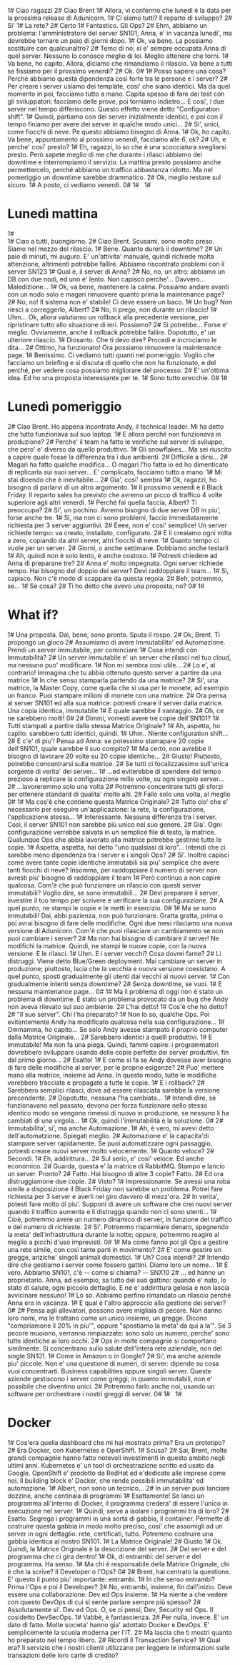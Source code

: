 1# Ciao ragazzi
2# Ciao Brent
1# Allora, vi confermo che lunedì è la data per la prossima release di Adunicorn.
1# Ci siamo tutti? Il reparto di sviluppo?
2# Si'
1# La rete?
2# Certo
1# Fantastico. Gli Ops?
2# Ehm, abbiamo un problema: l'amministratore del server SN101, Anna, e' in vacanza lunedi', ma dovrebbe tornare un paio di giorni dopo.
1# Ok, va bene. La possiamo sostituire con qualcunaltro?
2# Temo di no; si e' sempre occupata Anna di quel server. Nessuno lo conosce meglio di lei. Meglio attenere che torni.
1# Va bene, ho capito. Allora, diciamo che rimandiamo il rilascio. Va bene a tutti se fissiamo per il prossimo venerdì?
2# Ok.
0# 
1# Posso sapere una cosa? Perché abbiamo questa dipendenza così forte tra le persone e i server?
2# Per creare i server usiamo dei template, cosi' che siano identici. Ma da quel momento in poi, facciamo tutto a mano. Capita spesso di fare dei test con gli sviluppatori: facciamo delle prove, poi torniamo indietro... E cosi', i due server nel tempo differiscono. Questo effetto viene detto "Configuration shift".
1# Quindi, partiamo con dei server inizialmente identici, e poi con il tempo finiamo per avere dei server in qualche modo unici...
2# Si', unici, come fiocchi di neve. Pe questo abbiamo bisogno di Anna.
1# Ok, ho capito. Va bene, appuntamento al prossimo venerdì, facciamo alle 6, ok?
2# Uh, e perche' cosi' presto?
1# Eh, ragazzi, lo so che è una scocciatura svegliarsi presto. Però sapete meglio di me che durante i rilasci abbiamo dei downtime e interrompiamo il servizio. La mattina presto possiamo anche permettercelo, perché abbiamo un traffico abbastanza ridotto. Ma nel pomeriggio un downtime sarebbe drammatico.
2# Ok, meglio restare sul sicuro.
1# A posto, ci vediamo venerdì.
0# 
1# &nbsp;
1# <h1>Lunedì mattina</h1>
1#  
1# Ciao a tutti, buongiorno.
2# Ciao Brent. Scusami, sono molto preso. Siamo nel mezzo del rilascio.
1# Bene. Quanto durerà il downtime?
2# Un paio di minuti, mi auguro. E' un'attivita' manuale, quindi richiede molta attenzione, altrimenti potrebbe fallire. Abbiamo riscontrato problemi con il server SN123
1# Qual è, il server di Anna?
2# No, no, un altro: abbiamo un DB con due nodi, ed uno e' lento. Non capisco perche'... Davvero... Maledizione...
1# Ok, va bene, mantenere la calma. Possiamo andare avanti con un nodo solo e magari rimuovere quanto prima la maintenance page?
2# No, no! Il sistema non e' stabile! Ci deve essere un baco.
1# Un bug? Non riesci a correggerlo, Albert?
2# No, ti prego, non durante un rilascio!
1# Uhm… Ok, allora valutiamo un rollback alla precedente versione, per ripristinare tutto allo situazione di ieri. Possiamo?
2# Si potrebbe... Forse e' meglio. Ovviamente, anche il rollback potrebbe fallire. Dopotutto, e' un ulteriore rilascio.
1# Diosanto. Che ti devo dire? Procedi e incrociamo le dita...
2# Ottimo, ha funzionato! Ora possiamo rimuovere la maintenance page.
1# Benissimo. Ci vediamo tutti quanti nel pomeriggio. Voglio che facciamo un briefing e si discuta di quello che non ha funzionato, e del perché, per vedere cosa possiamo migliorare del processo.
2# E' un'ottima idea. Ed ho una proposta interessante per te.
1# Sono tutto orecchie.
0# 
1# <h1>Lunedì pomeriggio</h1>
2# Ciao Brent. Ho appena incontrato Andy, il technical leader. Mi ha detto che tutto funzionava sul suo laptop.
1# E allora perché non funzionava in produzione?
2# Perche' il team ha fatto le verifiche sul server di sviluppo, che pero' e' diverso da quello produttivo.
1# Gli snowflakes... Ma sei riuscito a capire quale fosse la differenza tra i due ambienti.
2# Difficile a dirsi... 
2# Magari ha fatto qualche modifica... O magari l'ho fatta io ed ho dimenticato di replicarla sui suoi server... E' complicato, facciamo tutto a mano.
1# Mi stai dicendo che è inevitabile...
2# Gia', cosi' sembra
1# Ok, ragazzi, ho bisogno di parlarvi di un altro argomento.
1# Il prossimo venerdì è il Black Friday. Il reparto sales ha previsto che avremo un picco di traffico 4 volte superiore agli altri venerdì.
1# Perché fai quella faccia, Albert? Ti preoccupa?
2# Si', un pochino. Avremo bisogno di due server DB in piu', forse anche tre.
1# Sì, ma non ci sono problemi, faccio immediatamente richiesta per 3 server aggiuntivi.
2# Eeee, non e' cosi' semplice! Un server richiede tempo: va creato, installato, configurato. 
2# E li creaiamo ogni volta a zero, copiando da altri server, altri fiocchi di neve.
1# Quanto tempo ci vuole per un server.
2# Giorni, o anche settimane. Dobbiamo anche testarli
1# Ah, quindi non è solo lento, è anche costoso.
1# Potresti chiedere ad Anna di preparane tre?
2# Anna e' molto impegnata. Ogni server richiede tempo. Hai bisogno del doppio dei server? Devi raddoppiare il team...
1# Sì, capisco. Non c'è modo di scappare da questa regola.
2# Beh, potremmo, se...
1# Se cosa?
2# Ti ho detto che avevo una proposta, no?
0# 
1# <h1>What if?</h1>
1# Una proposta. Dai, bene, sono pronto. Sputa il rospo.
2# Ok, Brent. Ti propongo un gioco
2# Assumiamo di avere Immutabilita' ed Automazione. Prendi un server immutabile, per cominciare
1# Cosa intendi con Immutabilità?
2# Un server immutabile e' un server che rilasci nel tuo cloud, ma nessuno puo' modificare.
1# Non mi sembra così utile...
2# Lo e', al contrario! Immagina che tu abbia ottenuto questo server a partire da una matrice
1# In che senso stamparla partendo da una matrice?
2# Si', una matrice, la Master Copy, come quella che si usa per le monete, ad esempio un franco. Puoi stampare milioni di monete con una matrice.
2# Ora pensa al server SN101 ed alla sua matrice: potresti creare il server dalla matrice. Una copia identica, immutabile
1# E quale sarebbe il vantaggio.
2# Oh, ce ne sarebbero molti!
0# 
2# Dimmi, vorresti avere tre copie dell'SN101?
1# Tutti stampati a partire dalla stessa Matrice Originale?
1# Ah, aspetta, ho capito: sarebbero tutti identici, quindi.
1# Uhm.. Niente configuration shift...
2# E c'e' di piu'! Pensa ad Anna: se potessimo stamapare 20 copie dell'SN101, quale sarebbe il suo compito?
1# Ma certo, non avrebbe il bisogno di lavorare 20 volte su 20 copie identiche...
2# Giusto! Piuttosto, potrebbe concentrarsi sulla matrice.
2# Se tutti ci focalizzassimo sull'unica sorgente di verita' dei server...
1# ...ed eviterebbe di spendere del tempo prezioso a replicare la configurazione mille volte, su ogni singolo server...
2# ...lavoreremmo solo una volta
2# Potremmo concentrare tutti gli sforzi per ottenere standard di qualita' molto alti.
2# Fallo solo una volta, al meglio
0# 
1# Ma cos'è che contiene questa Matrice Originale?
2# Tutto cio' che e' necessario per eseguire un'applicazione: la rete, la configurazione, l'applicazione stessa...
1# Interessante. Nessuna differenza tra i server. Così, il server SN101 non sarebbe più unico nel suo genere.
2# Gia'. Ogni configurazione verrebbe salvata in un semplice file di testo, la matrice. Qualunque Ops che abbia lavorato alla matrice potrebbe gestirne tutte le copie.
1# Aspetta, aspetta, hai detto "uno qualsiasi di loro"... Intendi che ci sarebbe meno dipendenza tra i server e i singoli Ops?
2# Si'. Inoltre capisci come avere tante copie identiche immutabili sia piu' semplice che avere tanti fiocchi di neve? Insomma, per raddoppiare il numero di server non avresti piu' bisogno di raddoppiare il team
1# Però continuo a non capire qualcosa. Com'è che può funzionare un rilascio con questi server immutabili? Voglio dire, se sono immutabili...
2# Devi preparare il server, investire il tuo tempo per scrivere e verificare la sua configurazione.
2# A quel punto, ne stampi le copie e le metti in esercizio.
0# 
1# Ma se sono immutabili! Dai, abbi pazienza, non può funzionare. Gratta gratta, prima o poi avrai bisogno di fare delle modifiche. Ogni due mesi rilaciamo una nuova versione di Adunicorn. Com'è che puoi rilasciare un cambiamento se non puoi cambiare i server?
2# Ma non hai bisogno di cambiare il server! Ne modifichi la matrice. Quindi, ne stampi le nuove copie, con la nuova versione. E le rilasci.
1# Uhm. E i server vecchi? Cosa dovrei farne?
2# Li distruggi. Viene detto Blue/Green deployment. Mai cambiare un server in produzione; piuttosto, lscia che la vecchia e nuova versione coesistano. A quel punto, sposti gradualmente gli utenti dai vecchi ai nuovi server.
1# Con gradualmente intenti senza downtime?
2# Senza downtime, se vuoi.
1# E nessuna maintenance page...
0# 
1# Ma il problema di oggi non è stato un problema di downtime. È stato un problema provocato da un bug che Andy non aveva rilevato sul suo ambiente.
2# L'hai detto!
1# Cos'è che ho detto?
2# "Il suo server". Chi l'ha preparato?
1# Non lo so, qualche Ops. Poi evitentemente Andy ha modificato qualcosa nella sua configurazione...
1# Ommamma, ho capito... Se solo Andy avesse stampato il proprio computer dalla Matrice Originale...
2# Sarebbero identici a quelli produttivi.
1# E immutabile! Ma non fa una piega. Quindi, fammi capire: i programmatori dovrebbero sviluppare usando delle copie perfette dei server produttivi, fin dal primo giorno...
2# Esatto!
1# E come si fa se Andy dovesse aver bisogno di fare delle modifiche al server, per le proprie esigenze?
2# Puo' mettere mano alla matrice, insieme ad Anna. In questo modo, tutte le modifiche verebbero tracciate e propagate a tutte le copie.
1# E i rollback?
2# Sarebbero semplici rilasci, dove ad essere rilasciata sarebbe la versione precendente. 
2# Dopotutto, nessuna l'ha cambiata...
1# Intendi dire, se funzionavano nel passato, devono per forza funzionare nello stesso identico modo se vengono rimessi di nuovo in produzione, se nessuno li ha cambiati di una virgola...
1# Ok, quindi l'immutabilità è la soluzione.
0# 
2# Immutabilita', si', ma anche Automazione.
1# Ah, è vero, mi avevi detto dell'automatzione. Spiegati meglio.
2# Automazione e' la capacita'di stampare server rapidamente. Se puoi automatizzare ogni passaggio, potresti creare nuovi server molto velocemente.
1# Quanto veloce?
2# Secondi.
1# Eh, addirittura...
2# Sul serio, e' cosi' veloce. Ed anche economico. 
2# Guarda, questa e' la matrice di RabbitMQ. Stampo e lancio un server. Pronto?
2# Fatto. Hai bisogno di altre 3 copie? Fatto.
2# Ed ora distruggiamone due copie.
2# Visto?
1# Impressionante. Se avessi una roba simile a disposizione il Black Friday non sarebbe un problema. Potrei fare richiesta per 3 server e averli nel giro davvero di mezz'ora.
2# In verita', potesti fare molto di piu'. Supponi di avere un software che crei nuovi server quando il traffico aumenta e li distrugga quando non ci sono utenti...
1# Cioè, potremmo avere un numero dinamico di server, in funzione del traffico e del numero di richieste.
2# Si'. Potremmo risparmiare denaro, spegnendo la meta' dell'infrastruttura durante la notte; oppure, potremmo reagire al meglio a picchi d'uso imprevisti.
0# 
1# Ma come fanno poi gli Ops a gestire una rete simile, con così tante parti in movimento?
2# E' come gestire un gregge, anziche' singoli animali domestici.
1# Uh? Cosa intendi?
2# Intendo dire che gestiamo i server come fossero gattini. Diamo loro un nome...
1# È vero. Abbiamo SN101, c'è -- come si chiama? -- SNX10
2# ... ed hanno un proprietario. Anna, ad esempio, sa tutto del suo gattino: quando e' nato, lo stato di salute, ogni piccolo dettaglio. E ne e' addirittura gelosa e non lascia avvicinare nessuno!
1# Lo so. Abbiamo perfino rimandato un rilascio perché Anna era in vacanza.
1# E qual è l'altro approccio alla gestione dei server?
0# 
2# Pensa agli allevatori, possono avere migliaia di pecore. Non danno loro nomi, ma le trattano come un unico insieme, un gregge. Dicono "compriamone il 20% in piu'", oppure "spostiamo la meta' da qui a la'". Se 3 pecore muoiono, verranno rimpiazzate: sono solo un numero, perche' sono tutte identiche ai loro occhi.
2# Ops in molte compagnie si comportano similmente. Si concentrano sullo salute dell'intera rete aziendale, non del single SN101.
1# Come in Amazon o in Google?
2# Si', ma anche aziende piu' piccole. Non e' una questione di numeri, di server: dipende su cosa vuoi concentrarti. Business capabilities oppure singoli server. Queste aziende gestiscono i server come greggi; in quanto immutabili, non e' possibile che diventino unici.
2# Potremmo farlo anche noi, usando un software per orchestrare i nostri greggi di server.
0# 
1# &nbsp;
1# <h1>Docker</h2>
1# Cos'era quella dashboard che mi hai mostrato prima? Era un prototipo?
2# Era Docker, con Kubernetes e OperShift.
1# Scusa?
2# Sai, Brent, molte grandi compagnie hanno fatto notevoli investimenti in questo ambito negli ultimi anni. Kubernetes e' un tool di orchestrazione scritto ed usato da Google. OpenShift e' prodotto da RedHat ed e'dedicato alle imprese come noi. Il building block e' Docker, che rende possibili immutabilita' ed automazione.
1# Albert, non sono un tecnico...
2# In un server puoi lanciare dozzine, anche centinaia di programmi
1# Esattamente! Se lanci un programma all'interno di Docker, il programma credera' di essere l'unico in esecuzione nel server.
1# Quindi, serve a isolare i programmi tra di loro?
2# Esatto. Segrega i programmi in una sorta di gabbia, il container. Permette di costruire questa gabbia in modo molto preciso, cosi' che assomigli ad un server in ogni dettaglio: rete, certificati, tutto. Potremmo costruire una gabbia identica al nostro SN101.
1# La Matrice Originale!
2# Giusto
1# Ok. Quindi, la Matrice Originale è la descrizione del server.
2# Del server e del programma che ci gira dentro!
1# Ok, di entrambi: del server e del programma. Ha senso.
1# Ma chi è responsabile della Matrice Originale, chi è che la scrive? Il Developer o l'Ops?
0# 
2# Brent, hai centrato la questione. E' questo il punto piu' importante: entrambi.
1# In che senso entrambi? Prima l'Ops e poi il Developer?
2# No, entrambi, insieme, fin dall'inizio. Deve essere una collaborazione: Dev ed Ops insieme.
1# Ha niente a che vedere con questo DevOps di cui si sente parlare sempre più spesso?
2# Assolutamente si'. Dev ed Ops. O, se ci pensi, Dev, Security ed Ops. Il cosidetto DevSecOps.
1# Vabbè, è fantascienza.
2# Per nulla, invece. E' un dato di fatto. Molte societa' hanno gia' adottato Docker e DevOps. E' semplicemente la scuola moderna per l'IT.
2# Ma lascia che ti mostri quanto ho preparato nel tempo libero.
2# Ricordi il Transaction Service?
1# Qual era? Il servizio che i nostri clienti utilizzano per leggere le informazioni sulle transazioni delle loro carte di credito?
